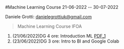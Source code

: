 #Machine Learning Course 21-06-2022 -- 30-07-2022 

Daniele Grotti: danielegrottiuk@gmail.com

> Machine Learning Course IFOA

1. (21/06/2022)DG 4 ore: Introduction  ML [PDF_1](pdf/00_intro_ML.pdf)
2. (23/06/2022)DG 3 ore: Intro to BI and Google Colab
